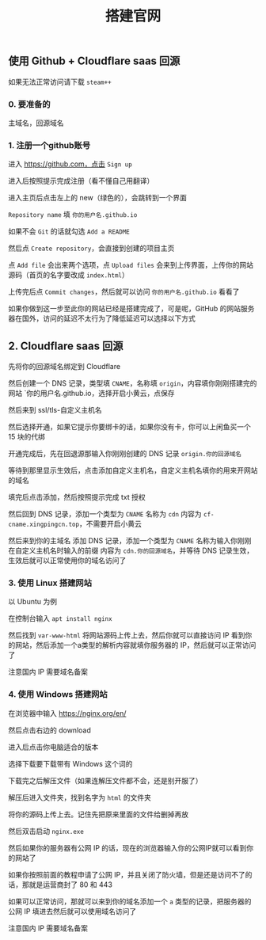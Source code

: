 ﻿---
title: 搭建官网
sidebar_position: 8
---
## 使用 Github + Cloudflare saas 回源

如果无法正常访问请下载 `steam++`

### 0\. 要准备的
主域名，回源域名
### 1\. 注册一个github账号
进入 https://github.com，点击 `Sign up`

进入后按照提示完成注册（看不懂自己用翻译）

进入主页后点击左上的 new（绿色的），会跳转到一个界面

`Repository name` 填 `你的用户名.github.io`

如果不会 `Git` 的话就勾选 `Add a README`

然后点 `Create repository`，会直接到创建的项目主页

点 `Add file` 会出来两个选项，点 `Upload files` 会来到上传界面，上传你的网站源码（首页的名字要改成 `index.html`）

上传完后点 `Commit changes`，然后就可以访问 `你的用户名.github.io` 看看了

如果你做到这一步至此你的网站已经是搭建完成了，可是呢，GitHub 的网站服务器在国外，访问的延迟不太行为了降低延迟可以选择以下方式
## 2\. Cloudflare saas 回源
先将你的回源域名绑定到 Cloudflare

然后创建一个 DNS 记录，类型填 `CNAME`，名称填 `origin`，内容填你刚刚搭建完的网站 `你的用户名.github.io，选择开启小黄云，点保存

然后来到 ssl/tls-自定义主机名

然后选择开通，如果它提示你要绑卡的话，如果你没有卡，你可以上闲鱼买一个 15 块的代绑

开通完成后，先在回退源那输入你刚刚创建的 DNS 记录 `origin.你的回源域名`

等待到那里显示生效后，点击添加自定义主机名，自定义主机名填你的用来开网站的域名

填完后点击添加，然后按照提示完成 txt 授权

然后回到 DNS 记录，添加一个类型为 `CNAME` 名称为 `cdn` 内容为 `cf-cname.xingpingcn.top`，不需要开启小黄云

然后来到你的主域名 添加 DNS 记录，添加一个类型为 `CNAME` 名称为输入你刚刚在自定义主机名时输入的前缀 内容为 `cdn.你的回源域名`，并等待 DNS 记录生效，生效后就可以正常使用你的域名访问了
### 3\. 使用 Linux 搭建网站
以 Ubuntu 为例

在控制台输入 `apt install nginx`

然后找到 `var-www-html` 将网站源码上传上去，然后你就可以直接访问 IP 看到你的网站，然后添加一个a类型的解析内容就填你服务器的 IP，然后就可以正常访问了

注意国内 IP 需要域名备案
### 4\. 使用 Windows 搭建网站
在浏览器中输入 https://nginx.org/en/

然后点击右边的 download

进入后点击你电脑适合的版本

选择下载要下载带有 Windows 这个词的

下载完之后解压文件（如果连解压文件都不会，还是别开服了）

解压后进入文件夹，找到名字为 `html` 的文件夹

将你的源码上传上去。记住先把原来里面的文件给删掉再放

然后双击启动 `nginx.exe`

然后如果你的服务器有公网 IP 的话，现在的浏览器输入你的公网IP就可以看到你的网站了

如果你按照前面的教程申请了公网 IP，并且关闭了防火墙，但是还是访问不了的话，那就是运营商封了 80 和 443

如果可以正常访问，那就可以来到你的域名添加一个 `a` 类型的记录，把服务器的公网 IP 填进去然后就可以使用域名访问了

注意国内 IP 需要域名备案

